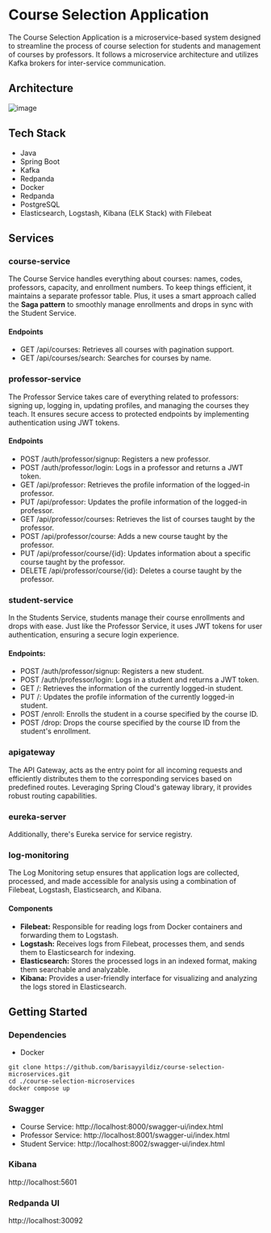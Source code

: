 # Course Selection Application

The Course Selection Application is a microservice-based system designed to streamline the process of course selection for students and management of courses by professors. It follows a microservice architecture and utilizes Kafka brokers for inter-service communication.

## Architecture
![image](https://github.com/barisayyildiz/course-selection-microservices/assets/37713845/33cd0e86-1530-4991-ac2d-0db96e844a01)


## Tech Stack
- Java
- Spring Boot
- Kafka
- Redpanda
- Docker
- Redpanda
- PostgreSQL
- Elasticsearch, Logstash, Kibana (ELK Stack) with Filebeat

## Services
###  course-service
The Course Service handles everything about courses: names, codes, professors, capacity, and enrollment numbers. To keep things efficient, it maintains a separate professor table. Plus, it uses a smart approach called the **Saga pattern** to smoothly manage enrollments and drops in sync with the Student Service.

#### Endpoints
- GET /api/courses: Retrieves all courses with pagination support.
- GET /api/courses/search: Searches for courses by name.

### professor-service
The Professor Service takes care of everything related to professors: signing up, logging in, updating profiles, and managing the courses they teach. It ensures secure access to protected endpoints by implementing authentication using JWT tokens.

#### Endpoints
- POST /auth/professor/signup: Registers a new professor.
- POST /auth/professor/login: Logs in a professor and returns a JWT token.
- GET /api/professor: Retrieves the profile information of the logged-in professor.
- PUT /api/professor: Updates the profile information of the logged-in professor.
- GET /api/professor/courses: Retrieves the list of courses taught by the professor.
- POST /api/professor/course: Adds a new course taught by the professor.
- PUT /api/professor/course/{id}: Updates information about a specific course taught by the professor.
- DELETE /api/professor/course/{id}: Deletes a course taught by the professor.

### student-service
In the Students Service, students manage their course enrollments and drops with ease. Just like the Professor Service, it uses JWT tokens for user authentication, ensuring a secure login experience.

#### Endpoints:
- POST /auth/professor/signup: Registers a new student.
- POST /auth/professor/login: Logs in a student and returns a JWT token.
- GET /: Retrieves the information of the currently logged-in student.
- PUT /: Updates the profile information of the currently logged-in student.
- POST /enroll: Enrolls the student in a course specified by the course ID.
- POST /drop: Drops the course specified by the course ID from the student's enrollment.

### apigateway
The API Gateway, acts as the entry point for all incoming requests and efficiently distributes them to the corresponding services based on predefined routes. Leveraging Spring Cloud's gateway library, it provides robust routing capabilities.

### eureka-server
Additionally, there's Eureka service for service registry.

### log-monitoring
The Log Monitoring setup ensures that application logs are collected, processed, and made accessible for analysis using a combination of Filebeat, Logstash, Elasticsearch, and Kibana.

#### Components
- **Filebeat:** Responsible for reading logs from Docker containers and forwarding them to Logstash.
- **Logstash:** Receives logs from Filebeat, processes them, and sends them to Elasticsearch for indexing.
- **Elasticsearch:** Stores the processed logs in an indexed format, making them searchable and analyzable.
- **Kibana:** Provides a user-friendly interface for visualizing and analyzing the logs stored in Elasticsearch.

## Getting Started
### Dependencies
- Docker

```
git clone https://github.com/barisayyildiz/course-selection-microservices.git
cd ./course-selection-microservices
docker compose up
```

### Swagger
- Course Service: http://localhost:8000/swagger-ui/index.html
- Professor Service: http://localhost:8001/swagger-ui/index.html
- Student Service: http://localhost:8002/swagger-ui/index.html

### Kibana
http://localhost:5601


### Redpanda UI
http://localhost:30092
